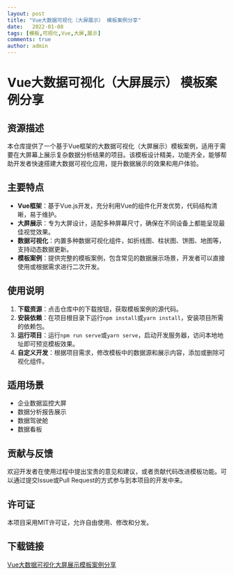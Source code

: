```yaml
---
layout: post
title: "Vue大数据可视化（大屏展示） 模板案例分享"
date:   2022-01-08
tags: [模板,可视化,Vue,大屏,展示]
comments: true
author: admin
---
```

# Vue大数据可视化（大屏展示） 模板案例分享

## 资源描述

本仓库提供了一个基于Vue框架的大数据可视化（大屏展示）模板案例，适用于需要在大屏幕上展示复杂数据分析结果的项目。该模板设计精美，功能齐全，能够帮助开发者快速搭建大数据可视化应用，提升数据展示的效果和用户体验。

## 主要特点

- **Vue框架**：基于Vue.js开发，充分利用Vue的组件化开发优势，代码结构清晰，易于维护。
- **大屏展示**：专为大屏设计，适配多种屏幕尺寸，确保在不同设备上都能呈现最佳视觉效果。
- **数据可视化**：内置多种数据可视化组件，如折线图、柱状图、饼图、地图等，支持动态数据更新。
- **模板案例**：提供完整的模板案例，包含常见的数据展示场景，开发者可以直接使用或根据需求进行二次开发。

## 使用说明

1. **下载资源**：点击仓库中的下载按钮，获取模板案例的源代码。
2. **安装依赖**：在项目根目录下运行`npm install`或`yarn install`，安装项目所需的依赖包。
3. **运行项目**：运行`npm run serve`或`yarn serve`，启动开发服务器，访问本地地址即可预览模板效果。
4. **自定义开发**：根据项目需求，修改模板中的数据源和展示内容，添加或删除可视化组件。

## 适用场景

- 企业数据监控大屏
- 数据分析报告展示
- 数据驾驶舱
- 数据看板

## 贡献与反馈

欢迎开发者在使用过程中提出宝贵的意见和建议，或者贡献代码改进模板功能。可以通过提交Issue或Pull Request的方式参与到本项目的开发中来。

## 许可证

本项目采用MIT许可证，允许自由使用、修改和分发。

## 下载链接

[Vue大数据可视化大屏展示模板案例分享](https://pan.quark.cn/s/910e22c90134)